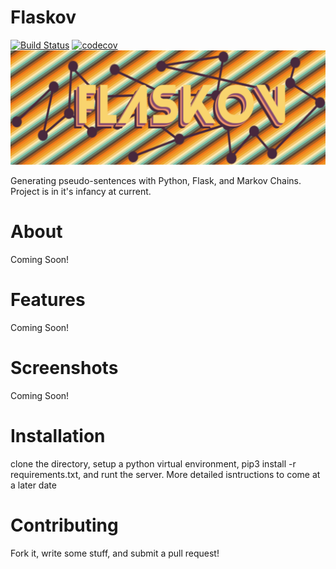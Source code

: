 # Flaskov
[![Build Status](https://travis-ci.org/Svaught598/Flaskov.png?branch=master)](https://travis-ci.org/github/Svaught598/Flaskov)      [![codecov](https://codecov.io/gh/Svaught598/Flaskov/branch/master/graph/badge.svg)](https://codecov.io/gh/Svaught598/Flaskov)
![Logo](src/flaskov/static/images/fancy_logo.png)

Generating pseudo-sentences with Python, Flask, and Markov Chains.
Project is in it's infancy at current.

# About

Coming Soon!

# Features

Coming Soon!

# Screenshots

Coming Soon!

# Installation

clone the directory, setup a python virtual environment, pip3 install -r requirements.txt, and runt the server. More detailed isntructions to come at a later date

# Contributing

Fork it, write some stuff, and submit a pull request!